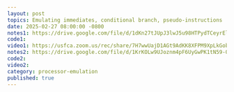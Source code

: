 ```yaml
---
layout: post
topics: Emulating immediates, conditional branch, pseudo-instructions
date: 2025-02-27 08:00:00 -0800
notes1: https://drive.google.com/file/d/1dKn27tJUpJ3lwJ5u98HTPydTCeyrElJl/view?usp=sharing
code1: 
video1: https://usfca.zoom.us/rec/share/7H7wwUajD1AGt9AdKK8XFPM9XpLkGobPQYdWuVlsgKOEPm3zUle0UR4BvaF-PWDP.5qvODptxKLa3fNyo
notes2: https://drive.google.com/file/d/1KrKOLw9UJoznm4pF6UyGwPK1tN59-QQi/view?usp=sharing
code2: 
video2: 
category: processor-emulation
published: true
---
```

